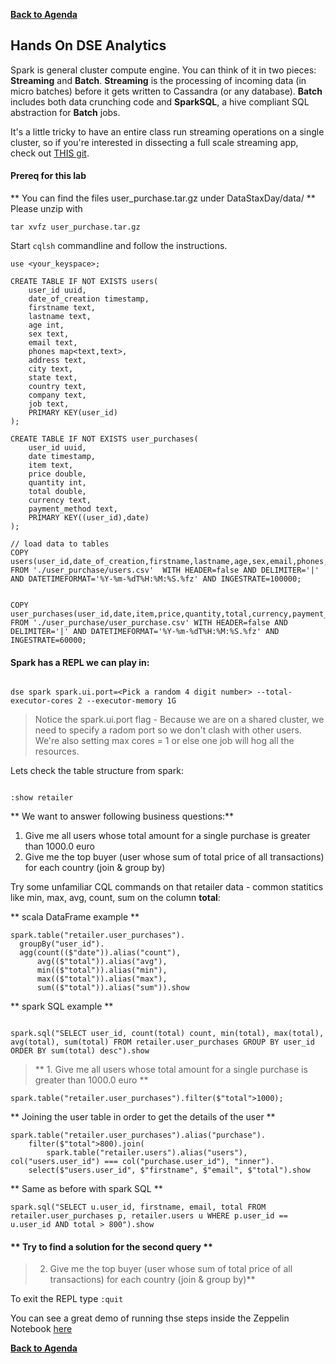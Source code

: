 **[Back to Agenda](./../README.md)**

Hands On DSE Analytics
--------------------

Spark is general cluster compute engine. You can think of it in two pieces: **Streaming** and **Batch**.
**Streaming** is the processing of incoming data (in micro batches) before it gets written to Cassandra (or any database).
**Batch** includes both data crunching code and **SparkSQL**, a hive compliant SQL abstraction for **Batch** jobs.

It's a little tricky to have an entire class run streaming operations on a single cluster, so if you're interested in dissecting a full scale streaming app, check out [THIS git](https://github.com/retroryan/SparkAtScale).  


#### **Prereq for this lab**

** You can find the files user_purchase.tar.gz under DataStaxDay/data/ **
Please unzip with

```
tar xvfz user_purchase.tar.gz

```

Start `cqlsh` commandline and follow the instructions.
```
use <your_keyspace>;

CREATE TABLE IF NOT EXISTS users(
    user_id uuid,
    date_of_creation timestamp,
    firstname text,
    lastname text,
    age int,
    sex text,
    email text,
    phones map<text,text>,
    address text,
    city text,
    state text,
    country text,
    company text,
    job text,
    PRIMARY KEY(user_id)
);

CREATE TABLE IF NOT EXISTS user_purchases(
    user_id uuid,
    date timestamp,
    item text,
    price double,
    quantity int,
    total double,
    currency text,
    payment_method text,
    PRIMARY KEY((user_id),date)
);

// load data to tables
COPY users(user_id,date_of_creation,firstname,lastname,age,sex,email,phones,address,city,state,country,company,job)  FROM './user_purchase/users.csv'  WITH HEADER=false AND DELIMITER='|' AND DATETIMEFORMAT='%Y-%m-%dT%H:%M:%S.%fz' AND INGESTRATE=100000;


COPY user_purchases(user_id,date,item,price,quantity,total,currency,payment_method) FROM './user_purchase/user_purchase.csv' WITH HEADER=false AND DELIMITER='|' AND DATETIMEFORMAT='%Y-%m-%dT%H:%M:%S.%fz' AND INGESTRATE=60000;
```



#### **Spark has a REPL we can play in:**

```

dse spark spark.ui.port=<Pick a random 4 digit number> --total-executor-cores 2 --executor-memory 1G

```

>Notice the spark.ui.port flag - Because we are on a shared cluster, we need to specify a radom port so we don't clash with other users. We're also setting max cores = 1 or else one job will hog all the resources.

Lets check the table structure from spark:

```

:show retailer   

```

** We want to answer following business questions:**
1. Give me all users whose total amount for a single purchase is greater than 1000.0 euro
2. Give me the top buyer (user whose sum of total price of all transactions) for each country (join & group by)


Try some unfamiliar CQL commands on that retailer data - common statitics like min, max, avg, count, sum on the column **total**:

** scala DataFrame example **
```
spark.table("retailer.user_purchases").
  groupBy("user_id").
  agg(count(($"date")).alias("count"),
      avg(($"total")).alias("avg"),
      min(($"total")).alias("min"),
      max(($"total")).alias("max"),
      sum(($"total")).alias("sum")).show
```

** spark SQL example **
```

spark.sql("SELECT user_id, count(total) count, min(total), max(total), avg(total), sum(total) FROM retailer.user_purchases GROUP BY user_id ORDER BY sum(total) desc").show

```

>  ** 1. Give me all users whose total amount for a single purchase is greater than 1000.0 euro **

```
spark.table("retailer.user_purchases").filter($"total">1000);

```
** Joining the user table in order to get the details of the user **
```
spark.table("retailer.user_purchases").alias("purchase").
    filter($"total">800).join(
        spark.table("retailer.users").alias("users"), col("users.user_id") === col("purchase.user_id"), "inner").
    select($"users.user_id", $"firstname", $"email", $"total").show

```
** Same as before with spark SQL **
```
spark.sql("SELECT u.user_id, firstname, email, total FROM retailer.user_purchases p, retailer.users u WHERE p.user_id == u.user_id AND total > 800").show
```

#### ** Try to find a solution for the second query **
>2. Give me the top buyer (user whose sum of total price of all transactions) for each country (join & group by)**



To exit the REPL type ```:quit```

You can see a great demo of running thse steps inside the Zeppelin Notebook [here](https://github.com/victorcouste/zeppelin-spark-cassandra-demo/)

**[Back to Agenda](./../README.md)**
